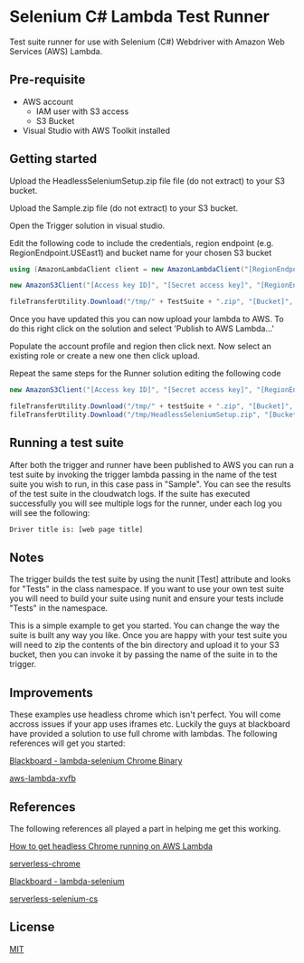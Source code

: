 # Selenium C# Lambda Test Runner

Test suite runner for use with Selenium (C#) Webdriver with Amazon Web Services (AWS) Lambda.

## Pre-requisite

* AWS account
    * IAM user with S3 access
    * S3 Bucket
* Visual Studio with AWS Toolkit installed

## Getting started

Upload the HeadlessSeleniumSetup.zip file file (do not extract) to your S3 bucket.

Upload the Sample.zip file (do not extract) to your S3 bucket.

Open the Trigger solution in visual studio. 

Edit the following code to include the credentials, region endpoint (e.g. RegionEndpoint.USEast1) and bucket name for your chosen S3 bucket

```csharp
using (AmazonLambdaClient client = new AmazonLambdaClient("[RegionEndpoint]"))

new AmazonS3Client("[Access key ID]", "[Secret access key]", "[RegionEndpoint]"));

fileTransferUtility.Download("/tmp/" + TestSuite + ".zip", "[Bucket]", TestSuite + ".zip");
```

Once you have updated this you can now upload your lambda to AWS. To do this right click on the solution and select 'Publish to AWS Lambda...'

Populate the account profile and region then click next. Now select an existing role or create a new one then click upload.

Repeat the same steps for the Runner solution editing the following code

```csharp
new AmazonS3Client("[Access key ID]", "[Secret access key]", "[RegionEndpoint]"));

fileTransferUtility.Download("/tmp/" + testSuite + ".zip", "[Bucket]", testSuite + ".zip"); ;
fileTransferUtility.Download("/tmp/HeadlessSeleniumSetup.zip", "[Bucket]", "HeadlessSeleniumSetup.zip");
```

## Running a test suite

After both the trigger and runner have been published to AWS you can run a test suite by invoking the trigger lambda passing in the name of the test suite you wish to run, in this case pass in "Sample". You can see the results of the test suite in the cloudwatch logs. If the suite has executed successfully you will see multiple logs for the runner, under each log you will see the following:

```bash
Driver title is: [web page title]
```

## Notes

The trigger builds the test suite by using the nunit [Test] attribute and looks for "Tests" in the class namespace. If you want to use your own test suite you will need to build your suite using nunit and ensure your tests include "Tests" in the namespace.  

This is a simple example to get you started. You can change the way the suite is built any way you like. Once you are happy with your test suite you will need to zip the contents of the bin directory and upload it to your S3 bucket, then you can invoke it by passing the name of the suite in to the trigger.

## Improvements

These examples use headless chrome which isn't perfect. You will come accross issues if your app uses iframes etc. Luckily the guys at blackboard have provided a solution to use full chrome with lambdas. The following references will get you started:

[Blackboard - lambda-selenium Chrome Binary](https://github.com/blackboard/lambda-selenium/issues/44 "Blackboard - lambda-selenium Chrome Binary") 

[aws-lambda-xvfb](https://github.com/nisaacson/aws-lambda-xvfb "aws-lambda-xvfb")

## References

The following references all played a part in helping me get this working.

[How to get headless Chrome running on AWS Lambda](https://medium.com/@marco.luethy/running-headless-chrome-on-aws-lambda-fa82ad33a9eb "How to get headless Chrome running on AWS Lambda")

[serverless-chrome](https://github.com/adieuadieu/serverless-chrome "serverless-chrome")

[Blackboard - lambda-selenium](https://github.com/blackboard/lambda-selenium "lambda-selenium")

[serverless-selenium-cs](https://github.com/Scott-Meyer/serverless-selenium-cs "serverless-selenium-cs")



## License
[MIT](https://choosealicense.com/licenses/mit/)
